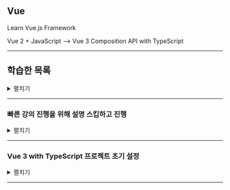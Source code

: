## Vue
Learn Vue.js Framework

Vue 2 + JavaScript --> Vue 3 Composition API with TypeScript

---

## 학습한 목록
<details>
<summary>펼치기</summary>

1. Basic-Without-Vue
- [Without JS](https://github.com/spacedustz/Vue/tree/main/1-Basic-Without-Vue/Without-Vue.md)
- [Vue 사용해보기](https://github.com/spacedustz/Vue/tree/main/1-Basic-Without-Vue/Vue-사용해보기.md)

<br>

2. Start-Vue
- [Vue를 이용한 DOM 상호작용 기본](https://github.com/spacedustz/Vue/tree/main/2-Start-Vue/Vue-DOM-상호작용.md)
- [보간법(Interpolation)](https://github.com/spacedustz/Vue/tree/main/2-Start-Vue/interpolation.md)
- [v-bind 디렉티브 속성 바인딩](https://github.com/spacedustz/Vue/tree/main/2-Start-Vue/v-bind.md)
- [Vue의 Method 이해하기](https://github.com/spacedustz/Vue/tree/main/2-Start-Vue/Vue-Method.md)
- [v-html 디렉티브 이해하기](https://github.com/spacedustz/Vue/tree/main/2-Start-Vue/v-html.md)
- [Section2 과제 완료](https://github.com/spacedustz/Vue/tree/main/2-Start-Vue/Assignment)

<br>

3. Events
- [Event Binding 이해하기](https://github.com/spacedustz/Vue/tree/main/3-Events/Event-Binding.md)
- [Event Binding Method 이해하기](https://github.com/spacedustz/Vue/tree/main/3-Events/Event-Binding-Function.md)
- [Native Event Object](https://github.com/spacedustz/Vue/tree/main/3-Events/Native-Event-Object.md)
- [Event Modifier](https://github.com/spacedustz/Vue/tree/main/3-Events/Event-Modifier.md)
- [Section3 과제 완료](https://github.com/spacedustz/Vue/tree/main/3-Events/Assignment)
- [양방향 바인딩](https://github.com/spacedustz/Vue/tree/main/3-Events/vmodel.md)
- [Computed Property](https://github.com/spacedustz/Vue/tree/main/3-Events/Computed-Property.md)
- [Watcher](https://github.com/spacedustz/Vue/tree/main/3-Events/Watcher.md)
- [Methods & Computed & Watch 정리](https://github.com/spacedustz/Vue/tree/main/3-Events/Summary.md)
- [v-bind & v-on 축약어](https://github.com/spacedustz/Vue/tree/main/3-Events/Summary2.md)


<br>

4. Dynamic Styling
- [Dynamic Styling - Class Binding](https://github.com/spacedustz/Vue/tree/main/4-Dynamic-Styling/Dynamic-Styling.md)
- [Section4 과제 완료](https://github.com/spacedustz/Vue/tree/main/4-Dynamic-Styling/Assignment)

<br>

5. Conditional Rendering
- [Conditional Rendering: v-if,v-else.v-for](https://github.com/spacedustz/Vue/tree/main/5-Conditional-Rendering/Conditional-Rendering.md)
- [V-for Advanced](https://github.com/spacedustz/Vue/tree/main/5-Conditional-Rendering/v-for-advanced.md)
- [Section5 과제 완료](https://github.com/spacedustz/Vue/tree/main/5-Conditional-Rendering/Assignment)

<br>

6. Monster Slayer Game 만들기
- [Monster Slayer - 공격 기능 만들기](https://github.com/spacedustz/Vue/tree/main/6-Monster-Slayer-Game/Attack.md)

<br>

7. 학습 기록 앱 만들기
- [1. Start + Styling](https://github.com/spacedustz/Vue/blob/main/Learning-Resource-App/desc/1.md)
- [2. UI Component 추가](https://github.com/spacedustz/Vue/blob/main/Learning-Resource-App/desc/2.md)
- [3. Base Button 추가](https://github.com/spacedustz/Vue/blob/main/Learning-Resource-App/desc/3.md)
- [4. 동적 컴포넌트 및 속성 풀스루](https://github.com/spacedustz/Vue/blob/main/Learning-Resource-App/desc/4.md)
- [5. Resource Form 추가 - 입력값 받기](https://github.com/spacedustz/Vue/blob/main/Learning-Resource-App/desc/5.md)
- [6. Custom Dialog를 이용한 Validation](https://github.com/spacedustz/Vue/blob/main/Learning-Resource-App/desc/6.md)
- [7. Resource 삭제 기능 구현](https://github.com/spacedustz/Vue/blob/main/Learning-Resource-App/desc/7.md)

<br>

8. HTTP Request (Fetch & Axios)
- [Native Fetch API를 이용한 HTTP Request 전송](https://github.com/spacedustz/Vue/blob/main/Description/HTTP-Request.md)

<br>

9. Vue Router
- [Vue Router](https://github.com/spacedustz/Vue/blob/main/Description/Router.md)

<br>

10. Option API -> Composition API 적용
- [Data -> Refs로 대체 + Setup 함수](https://github.com/spacedustz/Vue/blob/main/Description/Composition-Setup.md)
- [Reactive Object](https://github.com/spacedustz/Vue/blob/main/Description/Composition-Reactive.md)
- [Methods & Computed & Watcher](https://github.com/spacedustz/Vue/blob/main/Description/Composition-Methods-Computed-Watcher.md)
- [Script Setup & Lifecycle Hooks](https://github.com/spacedustz/Vue/blob/main/Description/Composition-Script-Setup-Lifecycle.md)

<br>

11. Vuex
- [Vuex Basic + Mutation](https://github.com/spacedustz/Vue/blob/main/Description/Vuex-Basic-Mutation.md)
- [Vuex Actions + Actions Context](https://github.com/spacedustz/Vue/blob/main/Description/Vuex-Actions.md)

<br>

12. TypeScript 배우기
- [TypeScript TS-Node 세팅](https://github.com/spacedustz/Vue/blob/main/TypeScript/Setup.md)
- [TypeScript - 총정리 (업데이트 중)](https://github.com/spacedustz/Vue/blob/main/Description/TS/Summary.md)
</details>

---

### 빠른 강의 진행을 위해 설명 스킵하고 진행

<details>
<summary>펼치기</summary>

- Component Custom Event & emit & props
- Global Component & Local Component
- Scoped Styling
- Slots & Named Slots & Scoped Slots
- Dynamic Component & Dynamic Component를 활성 상태로 유지하기
- Global & Local 컴포넌트
- Scoped Style (scoped가 붙으면 해당 컴포넌트에만 Style이 적용됨)
- Slot : 컴포넌트 외부에서 삽입되는 동적 HTML 코드의 PlaceHolder로 사용될 수 있음, 여러 슬롯을 사용할떈 슬롯 이름을 정해야 하며, 이름이 없는 슬롯은 Default 슬롯으로 지정된다.
- 동적 컴포넌트 : `<component is="">`
- 동적 컴포넌트를 활성상태로 유지 `<keep-alive>`
- `<dialog  open>`
- Teleport : 컴포넌트 계층을 유지하면서 DOM의 구조를 조작하고 DOM에 추가되는 부분을 제어 `<teleport to="">`
- fragment : 상위 HTML Elements들을 Vue3부턴 여러개를 쓸 수 있음
- Convention (케밥케이스, 카멜케이스 등)
</details>

---

### Vue 3 with TypeScript 프로젝트 초기 설정

<details>
<summary>펼치기</summary>

## BootStrap 설치 & 적용

[BootStrap Site](https://getbootstrap.com/)

```
npm i bootstrap bootstrap-vue-3
```

<br>

**main.ts**
main 파일에 BootStrap 적용

```typescript
import { createApp } from "vue";
import App from "./App.vue";
import router from "./router";

import BootstrapVue3 from "bootstrap-vue-3";
import "bootstrap/dist/css/bootstrap.css";
import "bootstrap-vue-3/dist/bootstrap-vue-3.css";

createApp(App).use(router).use(BootstrapVue3).mount("#app");
```

---

## Useless Component 제거

- Components, Views 디렉토리 하위 파일들 전부 제거
- Router 디렉토리 하위 index.ts에 Import된 불필요 컴포넌트 제거

```typescript
import { createRouter, createWebHistory, RouteRecordRaw } from "vue-router";

const routes: Array<RouteRecordRaw> = [];

const router = createRouter({
  history: createWebHistory(process.env.BASE_URL),
  routes,
});

export default router;
```

---

## Lint 단일 이름 인식

**vue.config.js 파일**

<br>

```
// 추가
lintOnSave:false
```
<br>

## Lint 설정

```
npm i -D eslint@7.32.0
npm install eslint@">=1.6.0 <7.0.0"
```

<br>

## 필요한 라이브러리 설치
- axios
- hls.js
- vue-chartjs
- vuex
- router
- eslint

```
npm i axios hls.js vue-chartjs vuex@next vue-router@next --save && npm install eslint-plugin-vue@latest -u && npm i eslint -D
```

</details>

---